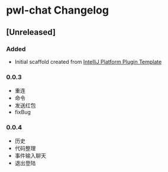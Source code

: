 <!-- Keep a Changelog guide -> https://keepachangelog.com -->

# pwl-chat Changelog

## [Unreleased]
### Added
- Initial scaffold created from [IntelliJ Platform Plugin Template](https://github.com/JetBrains/intellij-platform-plugin-template)

### 0.0.3
- 重连
- 命令
- 发送红包
- fixBug

### 0.0.4
- 历史
- 代码整理
- 事件输入聊天
- 退出登陆